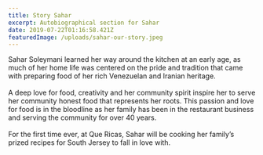 ```yaml
---
title: Story Sahar
excerpt: Autobiographical section for Sahar
date: 2019-07-22T01:16:58.421Z
featuredImage: /uploads/sahar-our-story.jpeg
---
```



Sahar Soleymani learned her way around the kitchen at an early age, as much of her home life was centered on the pride and tradition that came with preparing food of her rich Venezuelan and Iranian heritage. 
<br>
<br>
A deep love for food, creativity and her community spirit inspire her to serve her community honest food that represents her roots. This passion and love for food is in the bloodline as her family has been in the restaurant business and serving the community for over 40 years. 
<br>
<br>
For the first time ever, at Que Ricas, Sahar will be cooking her family’s prized recipes for South Jersey to fall in love with.
